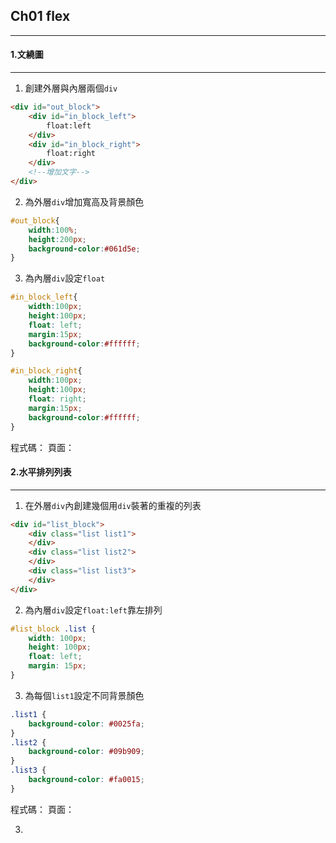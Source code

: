 ## Ch01 flex

---

#### 1.文繞圖

---

1. 創建外層與內層兩個`div`
```html
<div id="out_block">
    <div id="in_block_left">
        float:left
    </div>
    <div id="in_block_right">
        float:right
    </div>
    <!--增加文字-->
</div>
```
2. 為外層`div`增加寬高及背景顏色
```css
#out_block{
    width:100%;
    height:200px;
    background-color:#061d5e;
}
```
3. 為內層`div`設定`float`
```css
#in_block_left{
    width:100px;
    height:100px;
    float: left;
    margin:15px;
    background-color:#ffffff; 
}

#in_block_right{
    width:100px;
    height:100px;
    float: right;
    margin:15px;
    background-color:#ffffff; 
}
```

程式碼：[]()
頁面：[]()


#### 2.水平排列列表

---

1. 在外層`div`內創建幾個用`div`裝著的重複的列表
```html
<div id="list_block">
    <div class="list list1">
    </div>
    <div class="list list2">
    </div>
    <div class="list list3">
    </div>
</div>
```
2. 為內層`div`設定`float:left`靠左排列
```css
#list_block .list {
    width: 100px;
    height: 100px;
    float: left;
    margin: 15px;
}
```
3. 為每個`list1`設定不同背景顏色
```css
.list1 {
    background-color: #0025fa;
}
.list2 {
    background-color: #09b909;
}
.list3 {
    background-color: #fa0015;
}
```

程式碼：[]()
頁面：[]()

3. 